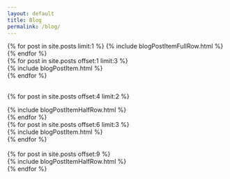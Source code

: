 ```yaml
---
layout: default
title: Blog
permalink: /blog/
---
```


<div class="container">

<div class="row">
{% for post in site.posts limit:1 %}
    {% include blogPostItemFullRow.html %}
{% endfor %}
</div>

<div class="row">
{% for post in site.posts offset:1 limit:3 %}
  <div class="col-sm d-flex align-items-stretch">
    {% include blogPostItem.html %}
  </div>
{% endfor %}
</div>

<br/>

{% for post in site.posts offset:4 limit:2 %}
<div class="row">
  <div class="col-sm d-flex align-items-stretch">
    {% include blogPostItemHalfRow.html %}
  </div>
</div>
{% endfor %}

<div class="row">
{% for post in site.posts offset:6 limit:3 %}
  <div class="col-sm d-flex align-items-stretch">
    {% include blogPostItem.html %}
  </div>
{% endfor %}
</div>

<br/>
{% for post in site.posts offset:9 %}
<div class="row">
  <div class="col-sm d-flex align-items-stretch">
    {% include blogPostItemHalfRow.html %}
  </div>
</div>
{% endfor %}

</div>
